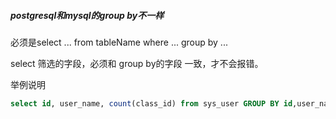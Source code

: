 ##### postgresql和mysql的group by不一样
必须是select ... from tableName where ... group by ...

select 筛选的字段，必须和 group by的字段 一致，才不会报错。

举例说明

```sql
select id, user_name, count(class_id) from sys_user GROUP BY id,user_name,class_id;
```
